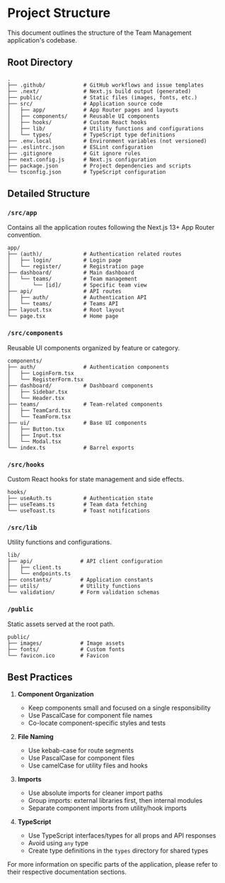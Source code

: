# Project Structure

This document outlines the structure of the Team Management application's codebase.

## Root Directory

```
.
├── .github/            # GitHub workflows and issue templates
├── .next/              # Next.js build output (generated)
├── public/             # Static files (images, fonts, etc.)
├── src/                # Application source code
│   ├── app/            # App Router pages and layouts
│   ├── components/     # Reusable UI components
│   ├── hooks/          # Custom React hooks
│   ├── lib/            # Utility functions and configurations
│   └── types/          # TypeScript type definitions
├── .env.local          # Environment variables (not versioned)
├── .eslintrc.json      # ESLint configuration
├── .gitignore          # Git ignore rules
├── next.config.js      # Next.js configuration
├── package.json        # Project dependencies and scripts
└── tsconfig.json       # TypeScript configuration
```

## Detailed Structure

### `/src/app`

Contains all the application routes following the Next.js 13+ App Router convention.

```
app/
├── (auth)/             # Authentication related routes
│   ├── login/          # Login page
│   └── register/       # Registration page
├── dashboard/          # Main dashboard
│   └── teams/          # Team management
│       └── [id]/       # Specific team view
├── api/                # API routes
│   ├── auth/           # Authentication API
│   └── teams/          # Teams API
├── layout.tsx          # Root layout
└── page.tsx            # Home page
```

### `/src/components`

Reusable UI components organized by feature or category.

```
components/
├── auth/               # Authentication components
│   ├── LoginForm.tsx
│   └── RegisterForm.tsx
├── dashboard/          # Dashboard components
│   ├── Sidebar.tsx
│   └── Header.tsx
├── teams/              # Team-related components
│   ├── TeamCard.tsx
│   └── TeamForm.tsx
├── ui/                 # Base UI components
│   ├── Button.tsx
│   ├── Input.tsx
│   └── Modal.tsx
└── index.ts            # Barrel exports
```

### `/src/hooks`

Custom React hooks for state management and side effects.

```
hooks/
├── useAuth.ts          # Authentication state
├── useTeams.ts         # Team data fetching
└── useToast.ts         # Toast notifications
```

### `/src/lib`

Utility functions and configurations.

```
lib/
├── api/               # API client configuration
│   ├── client.ts
│   └── endpoints.ts
├── constants/         # Application constants
├── utils/             # Utility functions
└── validation/        # Form validation schemas
```

### `/public`

Static assets served at the root path.

```
public/
├── images/            # Image assets
├── fonts/             # Custom fonts
└── favicon.ico        # Favicon
```

## Best Practices

1. **Component Organization**
   - Keep components small and focused on a single responsibility
   - Use PascalCase for component file names
   - Co-locate component-specific styles and tests

2. **File Naming**
   - Use kebab-case for route segments
   - Use PascalCase for component files
   - Use camelCase for utility files and hooks

3. **Imports**
   - Use absolute imports for cleaner import paths
   - Group imports: external libraries first, then internal modules
   - Separate component imports from utility/hook imports

4. **TypeScript**
   - Use TypeScript interfaces/types for all props and API responses
   - Avoid using `any` type
   - Create type definitions in the `types` directory for shared types

For more information on specific parts of the application, please refer to their respective documentation sections.
